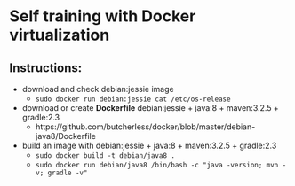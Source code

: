 <h1>Self training with Docker virtualization</h1>

<h2>Instructions:</h2>

<ul>
  <li> download and check debian:jessie image
    <ul>
      <li><code>sudo docker run debian:jessie cat /etc/os-release</code>
    </ul>
    <li> download or create <b>Dockerfile</b> debian:jessie + java:8 + maven:3.2.5 + gradle:2.3
    <ul>
      <li>https://github.com/butcherless/docker/blob/master/debian-java8/Dockerfile
    </ul>
    <li> build an image with debian:jessie + java:8 + maven:3.2.5 + gradle:2.3
    <ul>
      <li><code>sudo docker build -t debian/java8 .</code>
      <li><code>sudo docker run debian/java8 /bin/bash -c "java -version; mvn -v; gradle -v"</code>
    </ul>
  
</ul>
